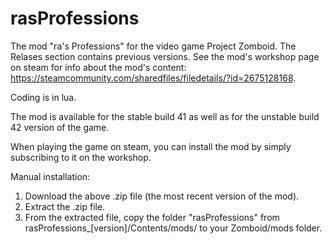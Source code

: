 # rasProfessions
The mod "ra's Professions" for the video game Project Zomboid. The Relases section contains previous versions. See the mod's workshop page on steam for info about the mod's content: https://steamcommunity.com/sharedfiles/filedetails/?id=2675128168.

Coding is in lua.

The mod is available for the stable build 41 as well as for the unstable build 42 version of the game.

When playing the game on steam, you can install the mod by simply subscribing to it on the workshop.

Manual installation:
1. Download the above .zip file (the most recent version of the mod).
2. Extract the .zip file.
3. From the extracted file, copy the folder "rasProfessions" from rasProfessions_[version]/Contents/mods/ to your Zomboid/mods folder.
